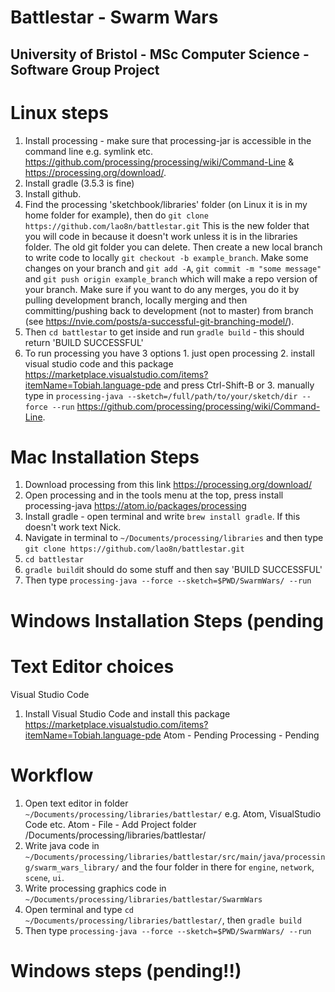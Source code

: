 # Battlestar - Swarm Wars
## University of Bristol - MSc Computer Science - Software Group Project

# Linux steps
1. Install processing - make sure that processing-jar is accessible in the command line e.g. symlink etc. https://github.com/processing/processing/wiki/Command-Line & https://processing.org/download/. 
2. Install gradle (3.5.3 is fine)
3. Install github. 
4. Find the processing 'sketchbook/libraries' folder (on Linux it is in my home folder for example), then do 
`git clone https://github.com/lao8n/battlestar.git` This is the new folder that you will code in because it doesn't work unless it is in the libraries folder. The old git folder you can delete. Then create a new local branch to write code to locally `git checkout -b example_branch`. Make some changes on your branch and `git add -A`, `git commit -m "some message"` and `git push origin example_branch` which will make a repo version of your branch. Make sure if you want to do any merges, you do it by pulling development branch, locally merging and then committing/pushing back to development (not to master) from branch (see https://nvie.com/posts/a-successful-git-branching-model/).
5. Then `cd battlestar` to get inside and run `gradle build` - this should return 'BUILD SUCCESSFUL'
6. To run processing you have 3 options 1. just open processing 2. install visual studio code and this package  https://marketplace.visualstudio.com/items?itemName=Tobiah.language-pde and press Ctrl-Shift-B or 3. manually type in `processing-java --sketch=/full/path/to/your/sketch/dir --force --run` https://github.com/processing/processing/wiki/Command-Line. 

# Mac Installation Steps 
1. Download processing from this link https://processing.org/download/
2. Open processing and in the tools menu at the top, press install processing-java https://atom.io/packages/processing
3. Install gradle - open terminal and write `brew install gradle`. If this doesn't work text Nick.
4. Navigate in terminal to `~/Documents/processing/libraries` and then type `git clone https://github.com/lao8n/battlestar.git`
5. `cd battlestar`
6. `gradle build`it should do some stuff and then say 'BUILD SUCCESSFUL'
7. Then type `processing-java --force --sketch=$PWD/SwarmWars/ --run`

# Windows Installation Steps (pending

# Text Editor choices
Visual Studio Code 
1. Install Visual Studio Code and install this package https://marketplace.visualstudio.com/items?itemName=Tobiah.language-pde
Atom - Pending
Processing - Pending

# Workflow
1. Open text editor in folder `~/Documents/processing/libraries/battlestar/` e.g. Atom, VisualStudio Code etc.
  Atom - File - Add Project folder /Documents/processing/libraries/battlestar/
2. Write java code in `~/Documents/processing/libraries/battlestar/src/main/java/processing/swarm_wars_library/` and the four folder in there for `engine`, `network`, `scene`, `ui`. 
3. Write processing graphics code in `~/Documents/processing/libraries/battlestar/SwarmWars`
4. Open terminal and type `cd ~/Documents/processing/libraries/battlestar/`, then `gradle build`
5. Then type `processing-java --force --sketch=$PWD/SwarmWars/ --run`

# Windows steps (pending!!)

